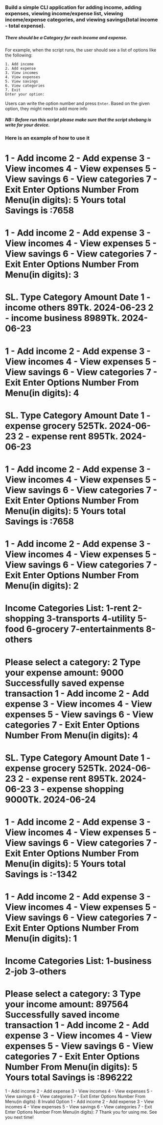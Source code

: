 ### Build a simple CLI application for adding income, adding expenses, viewing income/expense list, viewing income/expense categories, and viewing savings(total income - total expense).

##### There should be a Category for each income and expense.

For example, when the script runs, the user should see a list of options like the following:   

    1. Add income
    2. Add expense
    3. View incomes
    4. View expenses
    5. View savings
    6. View categories
    7. Exit
    Enter your option:

   
Users can write the option number and press `Enter`. Based on the given option, they might need to add more info 

##### NB:: Before run this script please make sure that the script shebang is write for your device.

### Here is an example of how to use it 

1 - Add income
2 - Add expense
3 - View incomes
4 - View expenses
5 - View savings
6 - View categories
7 - Exit
Enter Options Number From Menu(in digits):
                                            5
Yours total Savings is :7658
================================================================
1 - Add income
2 - Add expense
3 - View incomes
4 - View expenses
5 - View savings
6 - View categories
7 - Exit
Enter Options Number From Menu(in digits):
                                            3
================================================================
SL. Type  Category Amount  Date
1 - income others   89Tk.     2024-06-23
2 - income business   8989Tk.     2024-06-23
================================================================
1 - Add income
2 - Add expense
3 - View incomes
4 - View expenses
5 - View savings
6 - View categories
7 - Exit
Enter Options Number From Menu(in digits):
                                            4
================================================================
SL. Type  Category Amount  Date
1 - expense grocery   525Tk.     2024-06-23
2 - expense rent   895Tk.     2024-06-23
================================================================
1 - Add income
2 - Add expense
3 - View incomes
4 - View expenses
5 - View savings
6 - View categories
7 - Exit
Enter Options Number From Menu(in digits):
                                            5
Yours total Savings is :7658
================================================================
1 - Add income
2 - Add expense
3 - View incomes
4 - View expenses
5 - View savings
6 - View categories
7 - Exit
Enter Options Number From Menu(in digits):
                                            2
===================================================
Income Categories List:
1-rent
2-shopping
3-transports
4-utility
5-food
6-grocery
7-entertainments
8-others
===================================================
Please select a category:
                          2
Type your expense amount:
                           9000
Successfully saved expense transaction
1 - Add income
2 - Add expense
3 - View incomes
4 - View expenses
5 - View savings
6 - View categories
7 - Exit
Enter Options Number From Menu(in digits):
                                            4
================================================================
SL. Type  Category Amount  Date
1 - expense grocery   525Tk.     2024-06-23
2 - expense rent   895Tk.     2024-06-23
3 - expense shopping   9000Tk.     2024-06-24
================================================================
1 - Add income
2 - Add expense
3 - View incomes
4 - View expenses
5 - View savings
6 - View categories
7 - Exit
Enter Options Number From Menu(in digits):
                                            5
Yours total Savings is :-1342
================================================================
1 - Add income
2 - Add expense
3 - View incomes
4 - View expenses
5 - View savings
6 - View categories
7 - Exit
Enter Options Number From Menu(in digits):
                                            1
===================================================
Income Categories List:
1-business
2-job
3-others
===================================================
Please select a category:
                          3
Type your income amount:
                          897564
Successfully saved income transaction
1 - Add income
2 - Add expense
3 - View incomes
4 - View expenses
5 - View savings
6 - View categories
7 - Exit
Enter Options Number From Menu(in digits):
                                            5
Yours total Savings is :896222
================================================================
1 - Add income
2 - Add expense
3 - View incomes
4 - View expenses
5 - View savings
6 - View categories
7 - Exit
Enter Options Number From Menu(in digits):
                                            8
Invalid Option
1 - Add income
2 - Add expense
3 - View incomes
4 - View expenses
5 - View savings
6 - View categories
7 - Exit
Enter Options Number From Menu(in digits):
                                            7
Thank you for using me. See you next time!